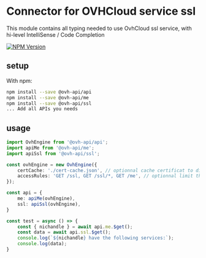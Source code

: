 # Connector for OVHCloud service ssl

This module contains all typing needed to use OvhCloud ssl service, with hi-level IntelliSense / Code Completion

[![NPM Version](https://img.shields.io/npm/v/@ovh-api/ssl.svg?style=flat)](https://www.npmjs.org/package/@ovh-api/ssl)

## setup

With npm:
````bash
npm install --save @ovh-api/api
npm install --save @ovh-api/me
npm install --save @ovh-api/ssl
... Add all APIs you needs
````

## usage

````typescript
import OvhEngine from '@ovh-api/api';
import apiMe from '@ovh-api/me';
import apiSsl from '@ovh-api/ssl';

const ovhEngine = new OvhEngine({ 
    certCache: './cert-cache.json', // optionnal cache certificat to disk
    accessRules: 'GET /ssl, GET /ssl/*, GET /me', // optionnal limit the requested privileges.
});

const api = {
    me: apiMe(ovhEngine),
    ssl: apiSsl(ovhEngine),
}

const test = async () => {
    const { nichandle } = await api.me.$get();
    const data = await api.ssl.$get();
    console.log(`${nichandle} have the following services:`);
    console.log(data);
}

````